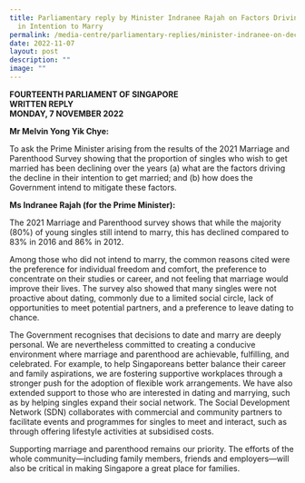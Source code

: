 ```yaml
---
title: Parliamentary reply by Minister Indranee Rajah on Factors Driving Decline
  in Intention to Marry
permalink: /media-centre/parliamentary-replies/minister-indranee-on-decline-in-intention-to-marry-factors/
date: 2022-11-07
layout: post
description: ""
image: ""
---
```

**FOURTEENTH PARLIAMENT OF SINGAPORE**  
**WRITTEN REPLY**  
**MONDAY, 7 NOVEMBER 2022**

**Mr Melvin Yong Yik Chye:**

To ask the Prime Minister arising from the results of the 2021 Marriage and Parenthood Survey showing that the proportion of singles who wish to get married has been declining over the years (a) what are the factors driving the decline in their intention to get married; and (b) how does the Government intend to mitigate these factors.

**Ms Indranee Rajah (for the Prime Minister):**

The 2021 Marriage and Parenthood survey shows that while the majority (80%) of young singles still intend to marry, this has declined compared to 83% in 2016 and 86% in 2012.

Among those who did not intend to marry, the common reasons cited were the preference for individual freedom and comfort, the preference to concentrate on their studies or career, and not feeling that marriage would improve their lives. The survey also showed that many singles were not proactive about dating, commonly due to a limited social circle, lack of opportunities to meet potential partners, and a preference to leave dating to chance.

The Government recognises that decisions to date and marry are deeply personal. We are nevertheless committed to creating a conducive environment where marriage and parenthood are achievable, fulfilling, and celebrated. For example, to help Singaporeans better balance their career and family aspirations, we are fostering supportive workplaces through a stronger push for the adoption of flexible work arrangements. We have also extended support to those who are interested in dating and marrying, such as by helping singles expand their social network. The Social Development Network (SDN) collaborates with commercial and community partners to facilitate events and programmes for singles to meet and interact, such as through offering lifestyle activities at subsidised costs.

Supporting marriage and parenthood remains our priority. The efforts of the whole community—including family members, friends and employers—will also be critical in making Singapore a great place for families.